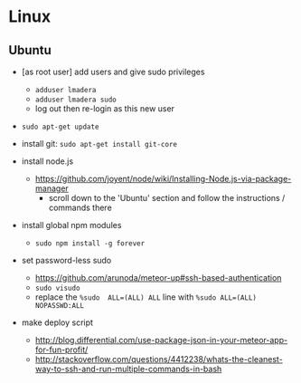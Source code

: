 # Linux

## Ubuntu

- [as root user] add users and give sudo privileges
  - `adduser lmadera`
  - `adduser lmadera sudo`
  - log out then re-login as this new user
- `sudo apt-get update`
- install git: `sudo apt-get install git-core`
- install node.js
  - https://github.com/joyent/node/wiki/Installing-Node.js-via-package-manager
    - scroll down to the 'Ubuntu' section and follow the instructions / commands there
- install global npm modules
  - `sudo npm install -g forever`
- set password-less sudo
  - https://github.com/arunoda/meteor-up#ssh-based-authentication
  - `sudo visudo`
  - replace the `%sudo  ALL=(ALL) ALL` line with `%sudo ALL=(ALL) NOPASSWD:ALL`


- make deploy script
  - http://blog.differential.com/use-package-json-in-your-meteor-app-for-fun-profit/
  - http://stackoverflow.com/questions/4412238/whats-the-cleanest-way-to-ssh-and-run-multiple-commands-in-bash